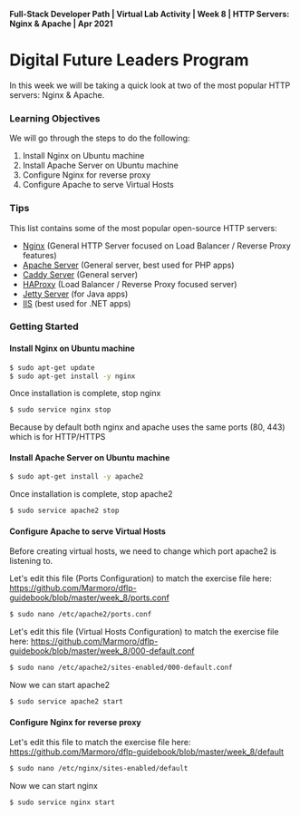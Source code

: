 **Full-Stack Developer Path | Virtual Lab Activity | Week 8 | HTTP Servers: Nginx & Apache | Apr 2021**

# Digital Future Leaders Program

In this week we will be taking a quick look at two of the most popular HTTP servers: Nginx & Apache.

### Learning Objectives

We will go through the steps to do the following:
1. Install Nginx on Ubuntu machine
2. Install Apache Server on Ubuntu machine
3. Configure Nginx for reverse proxy
4. Configure Apache to serve Virtual Hosts

### Tips

This list contains some of the most popular open-source HTTP servers:
- [Nginx](https://www.nginx.com/) (General HTTP Server focused on Load Balancer / Reverse Proxy features)
- [Apache Server](https://httpd.apache.org/) (General server, best used for PHP apps)
- [Caddy Server](https://caddyserver.com/) (General server)
- [HAProxy](http://www.haproxy.org/) (Load Balancer / Reverse Proxy focused server)
- [Jetty Server](https://www.eclipse.org/jetty/) (for Java apps)
- [IIS](https://www.iis.net/) (best used for .NET apps)

### Getting Started

#### Install Nginx on Ubuntu machine
```bash
$ sudo apt-get update
$ sudo apt-get install -y nginx
```

Once installation is complete, stop nginx
```bash
$ sudo service nginx stop
```

Because by default both nginx and apache uses the same ports (80, 443) which is for HTTP/HTTPS

#### Install Apache Server on Ubuntu machine
```bash
$ sudo apt-get install -y apache2
```

Once installation is complete, stop apache2
```bash
$ sudo service apache2 stop
```

#### Configure Apache to serve Virtual Hosts

Before creating virtual hosts, we need to change which port apache2 is listening to.

Let's edit this file (Ports Configuration) to match the exercise file here: https://github.com/Marmoro/dflp-guidebook/blob/master/week_8/ports.conf
```bash
$ sudo nano /etc/apache2/ports.conf
```

Let's edit this file (Virtual Hosts Configuration) to match the exercise file here: https://github.com/Marmoro/dflp-guidebook/blob/master/week_8/000-default.conf
```bash
$ sudo nano /etc/apache2/sites-enabled/000-default.conf
```

Now we can start apache2
```bash
$ sudo service apache2 start
```

#### Configure Nginx for reverse proxy

Let's edit this file to match the exercise file here: https://github.com/Marmoro/dflp-guidebook/blob/master/week_8/default
```bash
$ sudo nano /etc/nginx/sites-enabled/default
```

Now we can start nginx
```bash
$ sudo service nginx start
```